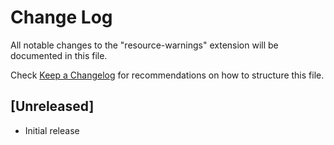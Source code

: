 # Change Log

All notable changes to the "resource-warnings" extension will be documented in this file.

Check [Keep a Changelog](http://keepachangelog.com/) for recommendations on how to structure this file.

## [Unreleased]

- Initial release